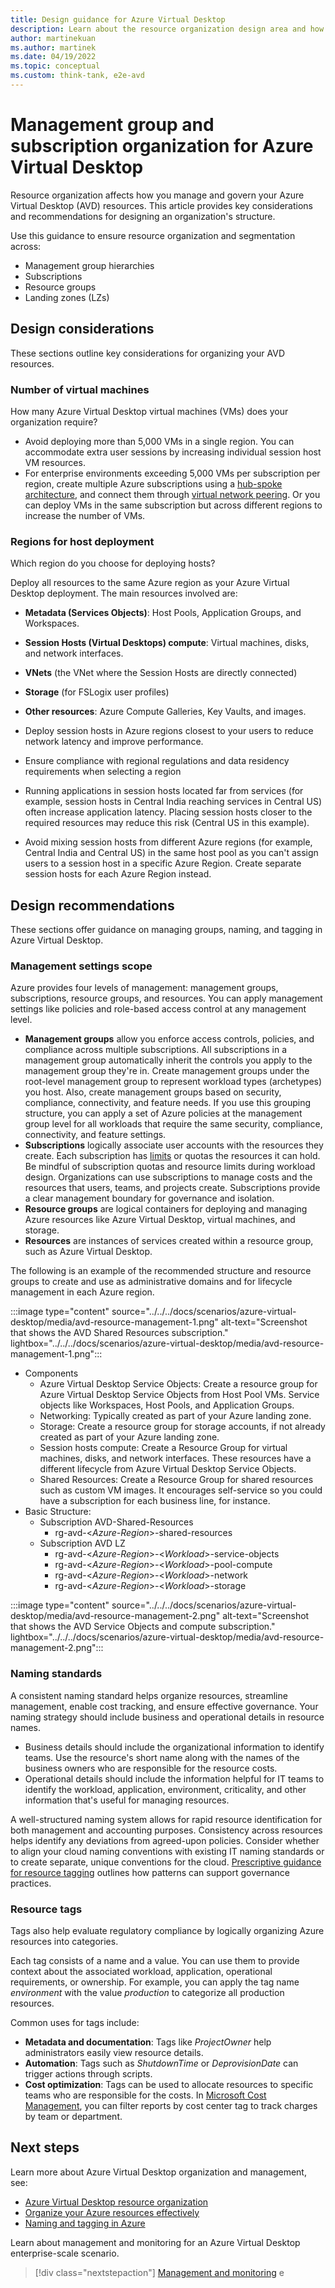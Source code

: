 ```yaml
---
title: Design guidance for Azure Virtual Desktop
description: Learn about the resource organization design area and how to apply it to your Azure Virtual Desktop implementation.
author: martinekuan
ms.author: martinek
ms.date: 04/19/2022
ms.topic: conceptual
ms.custom: think-tank, e2e-avd
---
```


# Management group and subscription organization for Azure Virtual Desktop

Resource organization affects how you manage and govern your Azure Virtual Desktop (AVD) resources. This article provides key considerations and recommendations for designing an organization's structure.

Use this guidance to ensure resource organization and segmentation across:

- Management group hierarchies
- Subscriptions
- Resource groups
- Landing zones (LZs)

## Design considerations

These sections outline key considerations for organizing your AVD resources.

### Number of virtual machines

How many Azure Virtual Desktop virtual machines (VMs) does your organization require?

- Avoid deploying more than 5,000 VMs in a single region. You can accommodate extra user sessions by increasing individual session host VM resources.
- For enterprise environments exceeding 5,000 VMs per subscription per region, create multiple Azure subscriptions using a [hub-spoke architecture](/azure/cloud-adoption-framework/ready/azure-best-practices/hub-spoke-network-topology), and connect them through [virtual network peering](/azure/virtual-network/virtual-network-peering-overview). Or you can deploy VMs in the same subscription but across different regions to increase the number of VMs.

### Regions for host deployment

Which region do you choose for deploying hosts?

Deploy all resources to the same Azure region as your Azure Virtual Desktop deployment. The main resources involved are:
- **Metadata (Services Objects)**: Host Pools, Application Groups, and Workspaces.
- **Session Hosts (Virtual Desktops) compute**: Virtual machines, disks, and network interfaces.
- **VNets** (the VNet where the Session Hosts are directly connected)
- **Storage** (for FSLogix user profiles)
- **Other resources**: Azure Compute Galleries, Key Vaults, and images.

- Deploy session hosts in Azure regions closest to your users to reduce network latency and improve performance.
- Ensure compliance with regional regulations and data residency requirements when selecting a region
- Running applications in session hosts located far from services (for example, session hosts in Central India reaching services in Central US) often increase application latency. Placing session hosts closer to the required resources may reduce this risk (Central US in this example).
- Avoid mixing session hosts from different Azure regions (for example, Central India and Central US) in the same host pool as you can't assign users to a session host in a specific Azure Region. Create separate session hosts for each Azure Region instead.

## Design recommendations

These sections offer guidance on managing groups, naming, and tagging in Azure Virtual Desktop.

### Management settings scope

Azure provides four levels of management: management groups, subscriptions, resource groups, and resources. You can apply management settings like policies and role-based access control at any management level. 

- **Management groups** allow you enforce access controls, policies, and compliance across multiple subscriptions. All subscriptions in a management group automatically inherit the controls you apply to the management group they're in. Create management groups under the root-level management group to represent workload types (archetypes) you host. Also, create management groups based on security, compliance, connectivity, and feature needs. If you use this grouping structure, you can apply a set of Azure policies at the management group level for all workloads that require the same security, compliance, connectivity, and feature settings.
- **Subscriptions** logically associate user accounts with the resources they create. Each subscription has [limits](/azure/azure-resource-manager/management/azure-subscription-service-limits) or quotas the resources it can hold. Be mindful of subscription quotas and resource limits during workload design. Organizations can use subscriptions to manage costs and the resources that users, teams, and projects create. Subscriptions provide a clear management boundary for governance and isolation.
- **Resource groups** are logical containers for deploying and managing Azure resources like Azure Virtual Desktop, virtual machines, and storage.
- **Resources** are instances of services created within a resource group, such as Azure Virtual Desktop.

The following is an example of the recommended structure and resource groups to create and use as administrative domains and for lifecycle management in each Azure region.

:::image type="content" source="../../../docs/scenarios/azure-virtual-desktop/media/avd-resource-management-1.png" alt-text="Screenshot that shows the AVD Shared Resources subscription." lightbox="../../../docs/scenarios/azure-virtual-desktop/media/avd-resource-management-1.png":::
- Components
    - Azure Virtual Desktop Service Objects: Create a resource group for Azure Virtual Desktop Service Objects from Host Pool VMs. Service objects like Workspaces, Host Pools, and Application Groups.
    - Networking: Typically created as part of your Azure landing zone.
    - Storage: Create a resource group for storage accounts, if not already created as part of your Azure landing zone.
    - Session hosts compute: Create a Resource Group for virtual machines, disks, and network interfaces. These resources have a different lifecycle from Azure Virtual Desktop Service Objects.
    - Shared Resources: Create a Resource Group for shared resources such as custom VM images. It encourages self-service so you could have a subscription for each business line, for instance.
- Basic Structure:
    - Subscription AVD-Shared-Resources
        - rg-avd-<_Azure-Region_>-shared-resources
    - Subscription AVD LZ
        - rg-avd-<_Azure-Region_>-<_Workload_>-service-objects
        - rg-avd-<_Azure-Region_>-<_Workload_>-pool-compute
        - rg-avd-<_Azure-Region_>-<_Workload_>-network
        - rg-avd-<_Azure-Region_>-<_Workload_>-storage


:::image type="content" source="../../../docs/scenarios/azure-virtual-desktop/media/avd-resource-management-2.png" alt-text="Screenshot that shows the AVD Service Objects and compute subscription." lightbox="../../../docs/scenarios/azure-virtual-desktop/media/avd-resource-management-2.png":::

### Naming standards

A consistent naming standard helps organize resources, streamline management, enable cost tracking, and ensure effective governance. Your naming strategy should include business and operational details in resource names.

- Business details should include the organizational information to identify teams. Use the resource's short name along with the names of the business owners who are responsible for the resource costs.
- Operational details should include the information helpful for IT teams to identify the workload, application, environment, criticality, and other information that's useful for managing resources.

A well-structured naming system allows for rapid resource identification for both management and accounting purposes. Consistency across resources helps identify any deviations from agreed-upon policies. Consider whether to align your cloud naming conventions with existing IT naming standards or to create separate, unique conventions for the cloud. [Prescriptive guidance for resource tagging](../../govern/guides/complex/prescriptive-guidance.md#resource-tagging) outlines how patterns can support governance practices. 

### Resource tags

Tags also help evaluate regulatory compliance by logically organizing Azure resources into categories.

Each tag consists of a name and a value. You can use them to provide context about the associated workload, application, operational requirements, or ownership. For example, you can apply the tag name _environment_ with the value _production_ to categorize all production resources.

Common uses for tags include:

- **Metadata and documentation**: Tags like _ProjectOwner_ help administrators easily view resource details.
- **Automation**: Tags such as _ShutdownTime_ or _DeprovisionDate_ can trigger actions through scripts.
- **Cost optimization**: Tags can be used to allocate resources to specific teams who are responsible for the costs. In [Microsoft Cost Management](/azure/cost-management-billing/), you can filter reports by cost center tag to track charges by team or department.

## Next steps

Learn more about Azure Virtual Desktop organization and management, see:

- [Azure Virtual Desktop resource organization](/azure/architecture/example-scenario/azure-virtual-desktop/azure-virtual-desktop#azure-limitations)
- [Organize your Azure resources effectively](../../ready/azure-setup-guide/organize-resources.md)
- [Naming and tagging in Azure](../../ready/azure-best-practices/resource-naming-and-tagging-decision-guide.md)

Learn about management and monitoring for an Azure Virtual Desktop enterprise-scale scenario.

> [!div class="nextstepaction"]
> [Management and monitoring](./eslz-management-and-monitoring.md)
e
